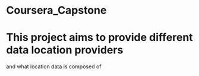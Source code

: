 # Coursera_Capstone
# This project aims to provide different data location providers
and what location data is composed of